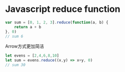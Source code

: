 
# Javascript reduce function

```javascript
var sum = [0, 1, 2, 3].reduce(function(a, b) {
    return a + b
}, 0)
// sum 6
```

Arrow方式更加简洁
```javascript
let evens = [2,4,6,8,10]
let sum = evens.reduce((x,y) => x+y, 0)
// sum 30
```
